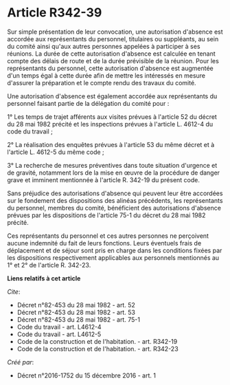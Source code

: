 # Article R342-39

Sur simple présentation de leur convocation, une autorisation d'absence est accordée aux représentants du personnel,
titulaires ou suppléants, au sein du comité ainsi qu'aux autres personnes appelées à participer à ses réunions. La durée de
cette autorisation d'absence est calculée en tenant compte des délais de route et de la durée prévisible de la réunion. Pour
les représentants du personnel, cette autorisation d'absence est augmentée d'un temps égal à cette durée afin de mettre les
intéressés en mesure d'assurer la préparation et le compte rendu des travaux du comité. 

Une autorisation d'absence est également accordée aux représentants du personnel faisant partie de la délégation du comité
pour : 

1° Les temps de trajet afférents aux visites prévues à l'article 52 du décret du 28 mai 1982 précité et les inspections
prévues à l'article L. 4612-4 du code du travail ; 

2° La réalisation des enquêtes prévues à l'article 53 du même décret et à l'article L. 4612-5 du même code ; 

3° La recherche de mesures préventives dans toute situation d'urgence et de gravité, notamment lors de la mise en œuvre de la
procédure de danger grave et imminent mentionnée à l'article R. 342-19 du présent code. 

Sans préjudice des autorisations d'absence qui peuvent leur être accordées sur le fondement des dispositions des alinéas
précédents, les représentants du personnel, membres du comité, bénéficient des autorisations d'absence prévues par les
dispositions de l'article 75-1 du décret du 28 mai 1982 précité. 

Ces représentants du personnel et ces autres personnes ne perçoivent aucune indemnité du fait de leurs fonctions. Leurs
éventuels frais de déplacement et de séjour sont pris en charge dans les conditions fixées par les dispositions
respectivement applicables aux personnels mentionnés au 1° et 2° de l'article R. 342-23.

**Liens relatifs à cet article**

_Cite_:

  - Décret n°82-453 du 28 mai 1982 - art. 52
  - Décret n°82-453 du 28 mai 1982 - art. 53
  - Décret n°82-453 du 28 mai 1982 - art. 75-1
  - Code du travail - art. L4612-4
  - Code du travail - art. L4612-5
  - Code de la construction et de l'habitation. - art. R342-19
  - Code de la construction et de l'habitation. - art. R342-23

_Créé par_:

  - Décret n°2016-1752 du 15 décembre 2016 - art. 1
